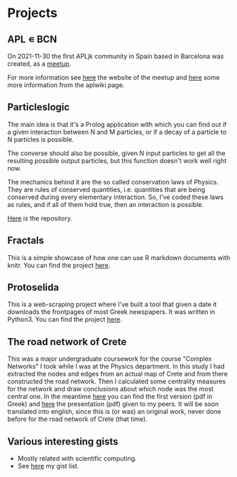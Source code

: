 # Projects

## APL ∊ BCN
On 2021-11-30 the first APLjk community in Spain based in Barcelona was created, as a [meetup](https://meetup.com/apl-bcn).

For more information see [here](https://mlliarm.github.io/apl-in-bcn/) the website of the meetup and [here](https://aplwiki.com/index.php?title=APL_%E2%88%8A_BCN) some more information from the aplwiki page.

## Particleslogic
The main idea is that it's a Prolog application with which you can find out if a given interaction between N and M particles, or if a decay of a particle to N particles is possible.

The converse should also be possible, given N input particles to get all the resulting possible output particles, but this function doesn't work well right now.

The mechanics behind it are the so called conservation laws of Physics. They are rules of conserved quantities, i.e. quantities that are being conserved during every elementary interaction. So, I've coded these laws as rules, and if all of them hold true, then an interaction is possible.

[Here](https://github.com/mlliarm/particleslogic) is the repository.

## Fractals
This is a simple showcase of how one can use R markdown documents with knitr.
You can find the project [here](http://mlliarm.github.io/fractals).

## Protoselida
This is a web-scraping project where I've built a tool that given a date it downloads
the frontpages of most Greek newspapers. It was written in Python3.
You can find the project [here](https://github.com/mlliarm/protoselida).

## The road network of Crete
This was a major undergraduate coursework for the course "Complex Networks" I took while I was at the Physics department.
In this study I had extracted the nodes and edges from an actual map of Crete and from there constructed the road network.
Then I calculated some centrality measures for the network and draw conclusions about which node was the most central one.
In the meantime [here](https://drive.google.com/open?id=1-0MZ0eLm6VY-yCHNozEClaTcBg8eHuXb) you can find the first version
(pdf in Greek) and [here](https://drive.google.com/open?id=163SC4eRrVJJEtJ0DVY8Rv2KEl4rheRnR) the presentation (pdf) given to my peers. It will be soon translated into english, since this is (or was) an original work, never done before for the road network of Crete (that time).

## Various interesting gists
- Mostly related with scientific computing.
- See [here](https://gist.github.com/mlliarm) my gist list.


